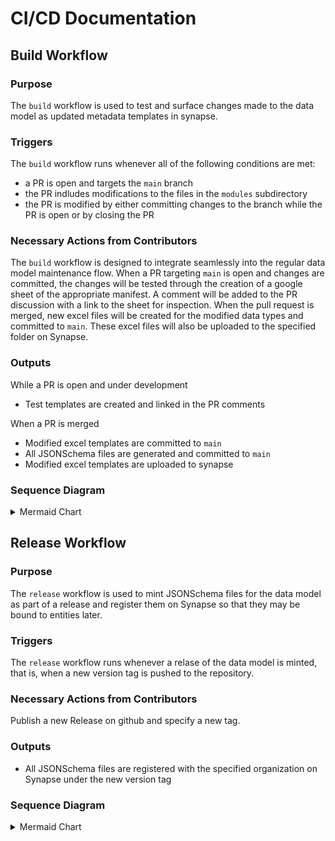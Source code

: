 # CI/CD Documentation
## Build Workflow

### Purpose
The `build` workflow is used to test and surface changes made to the data model as updated metadata templates in synapse.

### Triggers
The `build` workflow runs whenever all of the following conditions are met:
* a PR is open and targets the `main` branch
* the PR indludes modifications to the files in the `modules` subdirectory
* the PR is modified by either committing changes to the branch while the PR is open or by closing the PR

### Necessary Actions from Contributors
The `build` workflow is designed to integrate seamlessly into the regular data model maintenance flow. When a PR targeting `main` is open and changes are committed, the changes will be tested through the creation of a google sheet of the appropriate manifest. A comment will be added to the PR discussion with a link to the sheet for inspection.
When the pull request is merged, new excel files will be created for the modified data types and committed to `main`. These excel files will also be uploaded to the specified folder on Synapse.

### Outputs
While a PR is open and under development
* Test templates are created and linked in the PR comments

When a PR is merged
* Modified excel templates are committed to `main`
* All JSONSchema files are generated and committed to `main`
* Modified excel templates are uploaded to synapse


### Sequence Diagram

<details>

<summary>Mermaid Chart</summary>

```mermaid
%%{init: {"flowchart": {"defaultRenderer": "elk"}, "theme": "base", "themeVariables": {"fontSize": "12px", "lineColor": "#ffffff", "edgeLabelBackground": "#ffffff"}}}%%
    flowchart TD
        A[Modify PR] --> B{Action Type}
        B -->|Commit Changes| C[PR synchronize trigger]
        B -->|Close PR| D[PR closed trigger]
        
        C --> E{Triggering actor<br>!=<br>commit-to-main-bot?}
        D --> E
        E -->|Yes| F[schema-convert job]
        E -->|No| Z1[Skip workflow]
        
        F --> F1[Create GitHub App Token]
        F1 --> F2[Checkout code with token]
        F2 --> F3[Setup Python 3.10]
        F3 --> F4[Install libraries<br>from requirements.txt]
        F4 --> F5[List changed files<br>for manifest testing]
        F5 --> F6[Assemble CSV data model]
        F6 --> F7[Commit CSV changes]
        F7 --> F8[Convert CSV to JSON-LD]
        F8 --> F9[Commit JSON-LD changes]
        F9 --> F10[Identify changed manifests]
        F10 --> F11[Save changed manifests to output]
        F11 --> F12[Delay 60 seconds]
        F12 --> G{Is the PR closed?}
        
        G --->|No| H[test job]
        G -->|Yes| G2{Was the PR merged?}
        
        G2 -->|No| Z2[Skip workflow]
        G2 -->|Yes| I[generate-and-upload-manifests job]
        
        H --> H1[Print changed manifests]
        H1 --> H2[Create GitHub App Token]
        H2 --> H3[Checkout<br>development branch]
        H3 --> H4[Setup Python 3.10]
        H4 --> H5[Install libraries]
        H5 --> H6[Generate test manifests]
        H6 --> H7[Create Test Suite Report with Docker/R]
        H7 --> H8[Report test suite as PR comment]
        H8 --> H9[Upload test artifacts]
        
        I --> I1[Print changed manifests]
        I1 --> I2[Create GitHub App Token]
        I2 --> I3[Checkout main branch]
        I3 --> I4[Setup Python 3.10]
        I4 --> I5[Install libraries]
        I5 --> I6[Generate changed manifests]
        I6 --> I7[Commit manifests to main]
        I7 --> I8[Generate JSONSchema]
        I8 --> I9[Commit schemas to main]
        I9 --> I10[Upload manifests to Synapse]
    subgraph Legend
        direction TB
        triggers[Triggers]
        jobs[Jobs]
        outputs[Outputs]
        triggers ~~~ jobs ~~~ outputs
        style triggers fill:#ffeb3b,stroke-width:0px
        style jobs fill:#e3f2fd,stroke-width:0px
        style outputs fill:#4caf50,stroke-width:0px
    end
    
    style A fill:#ffeb3b
    style C fill:#ffeb3b
    style D fill:#ffeb3b
    style F fill:#e3f2fd
    style H fill:#e3f2fd
    style I fill:#e3f2fd
    style F7 fill:#4caf50
    style F9 fill:#4caf50
    style H9 fill:#4caf50
    style I7 fill:#4caf50
    style I9 fill:#4caf50
    style I10 fill:#4caf50
```
</details>


## Release Workflow

### Purpose
The `release` workflow is used to mint JSONSchema files for the data model as part of a release and register them on Synapse so that they may be bound to entities later.

### Triggers
The `release` workflow runs whenever a relase of the data model is minted, that is, when a new version tag is pushed to the repository.

### Necessary Actions from Contributors
Publish a new Release on github and specify a new tag.

### Outputs
* All JSONSchema files are registered with the specified organization on Synapse under the new version tag


### Sequence Diagram

<details>

<summary>Mermaid Chart</summary>

```mermaid
%%{init: {"flowchart": {"defaultRenderer": "elk"}, "theme": "base", "themeVariables": {"fontSize": "12px", "lineColor": "#ffffff", "edgeLabelBackground": "#ffffff"}}}%%
    flowchart TD
    A[Create Git Tag] --> B[Push tag trigger]
    
    B --> C{Triggering actor<br>!=<br>commit-to-main-bot?}
    C -->|Yes| D[release job]
    C -->|No| Z[Skip workflow]
    
    D --> D1[Create GitHub App Token]
    D1 --> D2[Checkout main branch]
    D2 --> D3[Setup Python 3.10]
    D3 --> D4[Install libraries<br>from requirements.txt]
    D4 --> D5[Register JSONSchema to Synapse]
    subgraph Legend
        direction TB
        triggers[Triggers]
        jobs[Jobs]
        outputs[Outputs]
        triggers ~~~ jobs ~~~ outputs
        style triggers fill:#ffeb3b,stroke-width:0px
        style jobs fill:#e3f2fd,stroke-width:0px
        style outputs fill:#4caf50,stroke-width:0px
    end
    
    style A fill:#ffeb3b
    style B fill:#ffeb3b
    style D fill:#e3f2fd
    style D5 fill:#4caf50
```
</details>